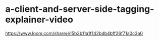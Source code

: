 # a-client-and-server-side-tagging-explainer-video

https://www.loom.com/share/e15b3b11a1f142bdb4bff26f71a0c3a0
